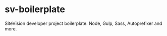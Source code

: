 # sv-boilerplate
SiteVision developer project boilerplate. Node, Gulp, Sass, Autoprefixer and more.
